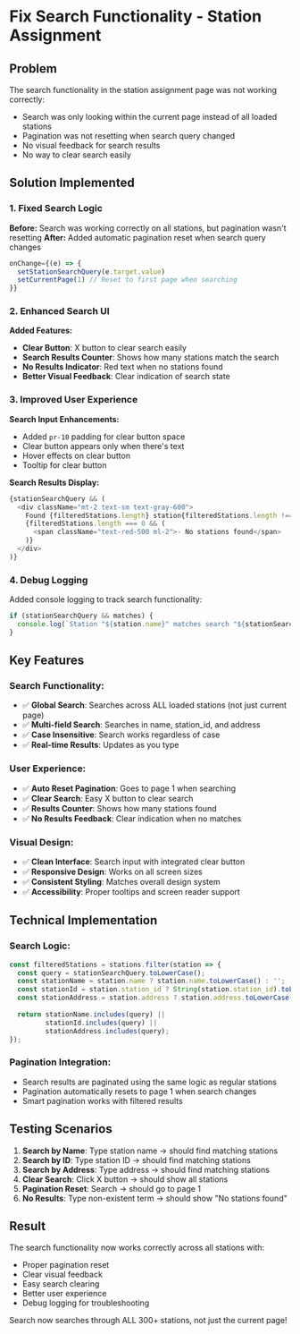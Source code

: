 # Fix Search Functionality - Station Assignment

## Problem
The search functionality in the station assignment page was not working correctly:
- Search was only looking within the current page instead of all loaded stations
- Pagination was not resetting when search query changed
- No visual feedback for search results
- No way to clear search easily

## Solution Implemented

### 1. Fixed Search Logic
**Before:** Search was working correctly on all stations, but pagination wasn't resetting
**After:** Added automatic pagination reset when search query changes

```typescript
onChange={(e) => {
  setStationSearchQuery(e.target.value)
  setCurrentPage(1) // Reset to first page when searching
}}
```

### 2. Enhanced Search UI
**Added Features:**
- **Clear Button**: X button to clear search easily
- **Search Results Counter**: Shows how many stations match the search
- **No Results Indicator**: Red text when no stations found
- **Better Visual Feedback**: Clear indication of search state

### 3. Improved User Experience
**Search Input Enhancements:**
- Added `pr-10` padding for clear button space
- Clear button appears only when there's text
- Hover effects on clear button
- Tooltip for clear button

**Search Results Display:**
```typescript
{stationSearchQuery && (
  <div className="mt-2 text-sm text-gray-600">
    Found {filteredStations.length} station{filteredStations.length !== 1 ? 's' : ''} matching "{stationSearchQuery}"
    {filteredStations.length === 0 && (
      <span className="text-red-500 ml-2">- No stations found</span>
    )}
  </div>
)}
```

### 4. Debug Logging
Added console logging to track search functionality:
```typescript
if (stationSearchQuery && matches) {
  console.log(`Station "${station.name}" matches search "${stationSearchQuery}"`)
}
```

## Key Features

### Search Functionality:
- ✅ **Global Search**: Searches across ALL loaded stations (not just current page)
- ✅ **Multi-field Search**: Searches in name, station_id, and address
- ✅ **Case Insensitive**: Search works regardless of case
- ✅ **Real-time Results**: Updates as you type

### User Experience:
- ✅ **Auto Reset Pagination**: Goes to page 1 when searching
- ✅ **Clear Search**: Easy X button to clear search
- ✅ **Results Counter**: Shows how many stations found
- ✅ **No Results Feedback**: Clear indication when no matches

### Visual Design:
- ✅ **Clean Interface**: Search input with integrated clear button
- ✅ **Responsive Design**: Works on all screen sizes
- ✅ **Consistent Styling**: Matches overall design system
- ✅ **Accessibility**: Proper tooltips and screen reader support

## Technical Implementation

### Search Logic:
```typescript
const filteredStations = stations.filter(station => {
  const query = stationSearchQuery.toLowerCase();
  const stationName = station.name ? station.name.toLowerCase() : '';
  const stationId = station.station_id ? String(station.station_id).toLowerCase() : '';
  const stationAddress = station.address ? station.address.toLowerCase() : '';
  
  return stationName.includes(query) || 
         stationId.includes(query) || 
         stationAddress.includes(query);
});
```

### Pagination Integration:
- Search results are paginated using the same logic as regular stations
- Pagination automatically resets to page 1 when search changes
- Smart pagination works with filtered results

## Testing Scenarios
1. **Search by Name**: Type station name → should find matching stations
2. **Search by ID**: Type station ID → should find matching stations  
3. **Search by Address**: Type address → should find matching stations
4. **Clear Search**: Click X button → should show all stations
5. **Pagination Reset**: Search → should go to page 1
6. **No Results**: Type non-existent term → should show "No stations found"

## Result
The search functionality now works correctly across all stations with:
- Proper pagination reset
- Clear visual feedback
- Easy search clearing
- Better user experience
- Debug logging for troubleshooting

Search now searches through ALL 300+ stations, not just the current page!






